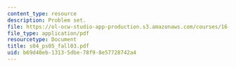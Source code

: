```yaml
---
content_type: resource
description: Problem set.
file: https://ol-ocw-studio-app-production.s3.amazonaws.com/courses/16-01-unified-engineering-i-ii-iii-iv-fall-2005-spring-2006/b69d40eb13135dbe78f98e57728742a4_s04_ps05_fall03.pdf
file_type: application/pdf
resourcetype: Document
title: s04_ps05_fall03.pdf
uid: b69d40eb-1313-5dbe-78f9-8e57728742a4
---
```

